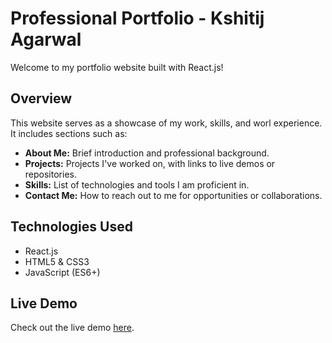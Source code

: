 # Professional Portfolio - Kshitij Agarwal

Welcome to my portfolio website built with React.js!

## Overview

This website serves as a showcase of my work, skills, and worl experience.
It includes sections such as:

- **About Me:** Brief introduction and professional background.
- **Projects:** Projects I've worked on, with links to live demos or repositories.
- **Skills:** List of technologies and tools I am proficient in.
- **Contact Me:** How to reach out to me for opportunities or collaborations.

## Technologies Used

- React.js
- HTML5 & CSS3
- JavaScript (ES6+)

## Live Demo

Check out the live demo [here](#).